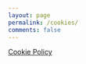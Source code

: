 ```yaml
---
layout: page
permalink: /cookies/
comments: false
---
```

<a href="https://www.iubenda.com/privacy-policy/52234395/cookie-policy" class="iubenda-white no-brand iubenda-embed iub-body-embed" title="Cookie Policy">Cookie Policy</a><script type="text/javascript">(function (w,d) {var loader = function () {var s = d.createElement("script"), tag = d.getElementsByTagName("script")[0]; s.src="https://cdn.iubenda.com/iubenda.js"; tag.parentNode.insertBefore(s,tag);}; if(w.addEventListener){w.addEventListener("load", loader, false);}else if(w.attachEvent){w.attachEvent("onload", loader);}else{w.onload = loader;}})(window, document);</script>